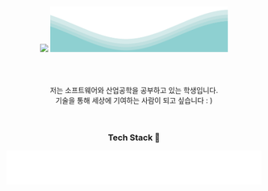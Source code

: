 <p align="center">
<img src="https://capsule-render.vercel.app/api?type=transparent&fontColor=0ca4a5&text=hyenLog&height=80&fontSize=60&&descAlignY=20&descAlign=60">
<img src="https://github.com/2017100898/2017100898/blob/main/waves.svg" width="70%" height="90" >
</p>

<br>
<br>

<p align="center">
저는 소프트웨어와 산업공학을 공부하고 있는 학생입니다.
<br>
기술을 통해 세상에 기여하는 사람이 되고 싶습니다 : )
</p>
<br>
<h3 align="center"> Tech Stack 🚀 </h3>


<p align="center">
<img src="https://github.com/2017100898/2017100898/blob/main/tags.svg" width="auto" height="auto">
</p>


